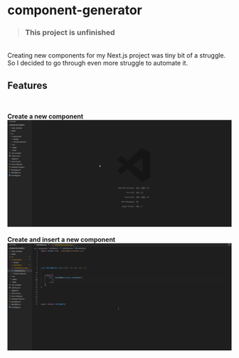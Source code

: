 # component-generator

> ### This project is unfinished  

<br />
Creating new components for my Next.js project was tiny bit of a struggle. So I decided to go through even more struggle to automate it.

## Features
<br />

**Create a new component**
![create component](/images/Animation.gif)
<br />
<br />
**Create and insert a new component**
![create component](/images/Animation2.gif)



<!-- ## Extension Settings -->



<!-- Include if your extension adds any VS Code settings through the `contributes.configuration` extension point.

For example:

This extension contributes the following settings:

* `myExtension.enable`: Enable/disable this extension.
* `myExtension.thing`: Set to `blah` to do something. -->




